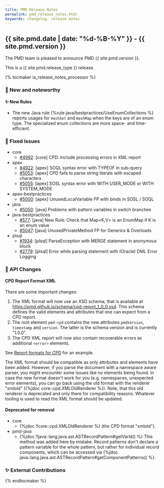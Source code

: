 ```yaml
---
title: PMD Release Notes
permalink: pmd_release_notes.html
keywords: changelog, release notes
---
```


## {{ site.pmd.date | date: "%d-%B-%Y" }} - {{ site.pmd.version }}

The PMD team is pleased to announce PMD {{ site.pmd.version }}.

This is a {{ site.pmd.release_type }} release.

{% tocmaker is_release_notes_processor %}

### 🚀 New and noteworthy

#### ✨ New Rules
* The new Java rule {%rule java/bestpractices/UseEnumCollections %} reports usages for `HashSet` and `HashMap`
  when the keys are of an enum type. The specialized enum collections are more space- and time-efficient.

### 🐛 Fixed Issues
* core
  * [#4992](https://github.com/pmd/pmd/pull/4992): \[core] CPD: Include processing errors in XML report
* apex
  * [#4922](https://github.com/pmd/pmd/issues/4922): \[apex] SOQL syntax error with TYPEOF in sub-query
  * [#5053](https://github.com/pmd/pmd/issues/5053): \[apex] CPD fails to parse string literals with escaped characters
  * [#5055](https://github.com/pmd/pmd/issues/5055): \[apex] SOSL syntax error with WITH USER_MODE or WITH SYSTEM_MODE
* apex-bestpractices
  * [#5000](https://github.com/pmd/pmd/issues/5000): \[apex] UnusedLocalVariable FP with binds in SOSL / SOQL
* java
  * [#5050](https://github.com/pmd/pmd/issues/5050): \[java] Problems with pattern variables in switch branches
* java-bestpractices
  * [#577](https://github.com/pmd/pmd/issues/577): \[java] New Rule: Check that Map<K,V> is an EnumMap if K is an enum value
  * [#5047](https://github.com/pmd/pmd/issues/5047): \[java] UnusedPrivateMethod FP for Generics & Overloads
* plsql
  * [#1934](https://github.com/pmd/pmd/issues/1934): \[plsql] ParseException with MERGE statement in anonymous block
  * [#2779](https://github.com/pmd/pmd/issues/2779): \[plsql] Error while parsing statement with (Oracle) DML Error Logging

### 🚨 API Changes

#### CPD Report Format XML

There are some important changes:

1. The XML format will now use an XSD schema, that is available at <https://pmd.github.io/schema/cpd-report_1_0_0.xsd>.
   This schema defines the valid elements and attributes that one can expect from a CPD report.
2. The root element `pmd-cpd` contains the new attributes `pmdVersion`, `timestamp` and `version`. The latter is
   the schema version and is currently "1.0.0".
3. The CPD XML report will now also contain recoverable errors as additional `<error>` elements.

See [Report formats for CPD](pmd_userdocs_cpd_report_formats.html#xml) for an example.

The XML format should be compatible as only attributes and elements have been added. However, if you parse
the document with a namespace aware parser, you might encounter some issues like no elements being found.
In case the new format doesn't work for you (e.g. namespaces, unexpected error elements), you can
go back using the old format with the renderer "xmlold" ({%jdoc core::cpd.XMLOldRenderer %}). Note, that
this old renderer is deprecated and only there for compatibility reasons. Whatever tooling is used to
read the XML format should be updated.

#### Deprecated for removal

* core
  * {%jdoc !!core::cpd.XMLOldRenderer %} (the CPD format "xmlold").
* pmd-java
  * {%jdoc !!java::lang.java.ast.ASTRecordPattern#getVarId() %} This method was added here by mistake. Record
    patterns don't declare a pattern variable for the whole pattern, but rather for individual record
    components, which can be accessed via {%jdoc java::lang.java.ast.ASTRecordPattern#getComponentPatterns() %}.

### ✨ External Contributions

{% endtocmaker %}

